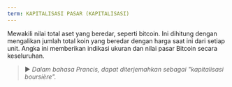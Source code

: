 ```yaml
---
term: KAPITALISASI PASAR (KAPITALISASI)
---
```

Mewakili nilai total aset yang beredar, seperti bitcoin. Ini dihitung dengan mengalikan jumlah total koin yang beredar dengan harga saat ini dari setiap unit. Angka ini memberikan indikasi ukuran dan nilai pasar Bitcoin secara keseluruhan.

> ► *Dalam bahasa Prancis, dapat diterjemahkan sebagai "kapitalisasi boursière".*